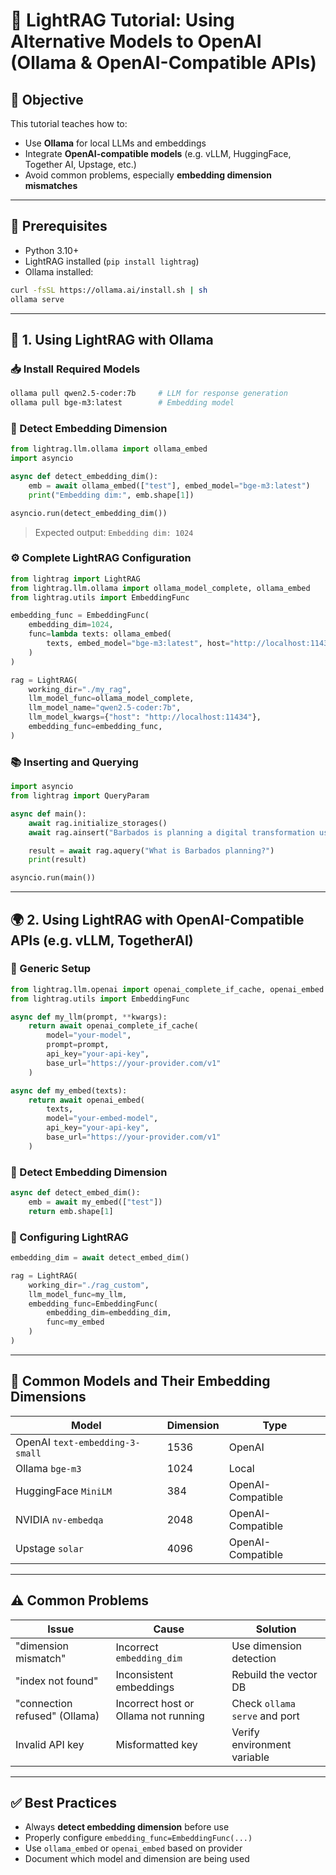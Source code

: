 
# 🧠 LightRAG Tutorial: Using Alternative Models to OpenAI (Ollama & OpenAI-Compatible APIs)

## 🎯 Objective

This tutorial teaches how to:
- Use **Ollama** for local LLMs and embeddings
- Integrate **OpenAI-compatible models** (e.g. vLLM, HuggingFace, Together AI, Upstage, etc.)
- Avoid common problems, especially **embedding dimension mismatches**

---

## 🧱 Prerequisites

- Python 3.10+
- LightRAG installed (`pip install lightrag`)
- Ollama installed:  
```bash
curl -fsSL https://ollama.ai/install.sh | sh
ollama serve
```

---

## 🔌 1. Using LightRAG with Ollama

### 📥 Install Required Models

```bash
ollama pull qwen2.5-coder:7b     # LLM for response generation
ollama pull bge-m3:latest        # Embedding model
```

### 🧪 Detect Embedding Dimension

```python
from lightrag.llm.ollama import ollama_embed
import asyncio

async def detect_embedding_dim():
    emb = await ollama_embed(["test"], embed_model="bge-m3:latest")
    print("Embedding dim:", emb.shape[1])

asyncio.run(detect_embedding_dim())
```

> Expected output: `Embedding dim: 1024`

### ⚙️ Complete LightRAG Configuration

```python
from lightrag import LightRAG
from lightrag.llm.ollama import ollama_model_complete, ollama_embed
from lightrag.utils import EmbeddingFunc

embedding_func = EmbeddingFunc(
    embedding_dim=1024,
    func=lambda texts: ollama_embed(
        texts, embed_model="bge-m3:latest", host="http://localhost:11434"
    )
)

rag = LightRAG(
    working_dir="./my_rag",
    llm_model_func=ollama_model_complete,
    llm_model_name="qwen2.5-coder:7b",
    llm_model_kwargs={"host": "http://localhost:11434"},
    embedding_func=embedding_func,
)
```

### 📚 Inserting and Querying

```python
import asyncio
from lightrag import QueryParam

async def main():
    await rag.initialize_storages()
    await rag.ainsert("Barbados is planning a digital transformation using LightRAG.")

    result = await rag.aquery("What is Barbados planning?")
    print(result)

asyncio.run(main())
```

---

## 🌍 2. Using LightRAG with OpenAI-Compatible APIs (e.g. vLLM, TogetherAI)

### 🔐 Generic Setup

```python
from lightrag.llm.openai import openai_complete_if_cache, openai_embed
from lightrag.utils import EmbeddingFunc

async def my_llm(prompt, **kwargs):
    return await openai_complete_if_cache(
        model="your-model",
        prompt=prompt,
        api_key="your-api-key",
        base_url="https://your-provider.com/v1"
    )

async def my_embed(texts):
    return await openai_embed(
        texts,
        model="your-embed-model",
        api_key="your-api-key",
        base_url="https://your-provider.com/v1"
    )
```

### 🔎 Detect Embedding Dimension

```python
async def detect_embed_dim():
    emb = await my_embed(["test"])
    return emb.shape[1]
```

### 🧠 Configuring LightRAG

```python
embedding_dim = await detect_embed_dim()

rag = LightRAG(
    working_dir="./rag_custom",
    llm_model_func=my_llm,
    embedding_func=EmbeddingFunc(
        embedding_dim=embedding_dim,
        func=my_embed
    )
)
```

---

## 📌 Common Models and Their Embedding Dimensions

| Model                        | Dimension | Type               |
|-----------------------------|-----------|--------------------|
| OpenAI `text-embedding-3-small` | 1536     | OpenAI             |
| Ollama `bge-m3`              | 1024      | Local              |
| HuggingFace `MiniLM`        | 384       | OpenAI-Compatible  |
| NVIDIA `nv-embedqa`         | 2048      | OpenAI-Compatible  |
| Upstage `solar`             | 4096      | OpenAI-Compatible  |

---

## ⚠️ Common Problems

| Issue                         | Cause                               | Solution                          |
|------------------------------|-------------------------------------|-----------------------------------|
| "dimension mismatch"         | Incorrect `embedding_dim`           | Use dimension detection           |
| "index not found"            | Inconsistent embeddings             | Rebuild the vector DB             |
| "connection refused" (Ollama)| Incorrect host or Ollama not running| Check `ollama serve` and port     |
| Invalid API key              | Misformatted key                    | Verify environment variable       |

---

## ✅ Best Practices

- Always **detect embedding dimension** before use
- Properly configure `embedding_func=EmbeddingFunc(...)`
- Use `ollama_embed` or `openai_embed` based on provider
- Document which model and dimension are being used


